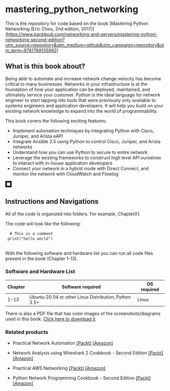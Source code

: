 # mastering_python_networking
This is the repository for code based on the book [Mastering Python Networking (Eric Chou, 2nd edition, 2017)]
(https://www.packtpub.com/networking-and-servers/mastering-python-networking-second-edition?utm_source=repository&utm_medium=github&utm_campaign=repository&utm_term=9781789135992)


## What is this book about?
Being able to automate and increase network change velocity has become critical to many businesses. Networks in your infrastructure is at the foundation of how your application can be deployed, maintained, and ultimately service your customer. Python is the ideal language for network engineer to start tapping into tools that were previously only available to systems engineers and application developers. It will help you build on your existing network knowledge to expand into the world of programmability.

This book covers the following exciting features:
* Implement automation techniques by integrating Python with Cisco, Juniper, and Arista eAPI
* Integrate Ansible 2.5 using Python to control Cisco, Juniper, and Arista networks
* Understand how you can use Python to secure to entire network
* Leverage the existing frameworks to construct high level API ourselves to interact with in-house application developers
* Connect your network in a hybrid mode with Direct Connect, and monitor the network with CloudWatch and Flowlog



<a href="https://www.packtpub.com/?utm_source=github&utm_medium=banner&utm_campaign=GitHubBanner"><img src="https://raw.githubusercontent.com/PacktPublishing/GitHub/master/GitHub.png" 
alt="https://www.packtpub.com/" border="5" /></a>

## Instructions and Navigations
All of the code is organized into folders. For example, Chapter01.

The code will look like the following:
```
  # This is a comment
 print("hello world") 
 
```

With the following software and hardware list you can run all code files present in the book (Chapter 1-13).

### Software and Hardware List

| Chapter  | Software required                                     | OS required                        |
| -------- | ------------------------------------------------------| -----------------------------------|
| 1-13     | Ubuntu 20.04 or other Linux Distribution, Python 3.5+ | Linux                              |


There is also a PDF file that has color images of the screenshots/diagrams used in this book. [Click here to download it](https://www.packtpub.com/sites/default/files/downloads/MasteringPythonNetworkingSecondEdition_ColorImages.pdf).

### Related products <Paste books from the Other books you may enjoy section>
* Practical Network Automation [[Packt]](https://www.packtpub.com/networking-and-servers/practical-network-automation?utm_source=repository&utm_medium=github&utm_campaign=repository&utm_term=9781788299466) [[Amazon]](https://www.amazon.com/dp/1788299469)

* Network Analysis using Wireshark 2 Cookbook - Second Edition [[Packt]](https://www.packtpub.com/networking-and-servers/network-analysis-using-wireshark-2-cookbook-second-edition?utm_source=repository&utm_medium=github&utm_campaign=repository&utm_term=9781786461674) [[Amazon]](https://www.amazon.com/dp/1786461676)

* Practical AWS Networking [[Packt]](https://www.packtpub.com/virtualization-and-cloud/practical-aws-networking?utm_source=repository&utm_medium=github&utm_campaign=repository&utm_term=9781788398299) [[Amazon]](https://www.amazon.com/dp/1788398297)

* Python Network Programming Cookbook - Second Edition [[Packt]](https://www.packtpub.com/networking-and-servers/python-network-programming-cookbook-second-edition?utm_source=repository&utm_medium=github&utm_campaign=repository&utm_term=9781786463999) [[Amazon]](https://www.amazon.com/dp/1786463997)









